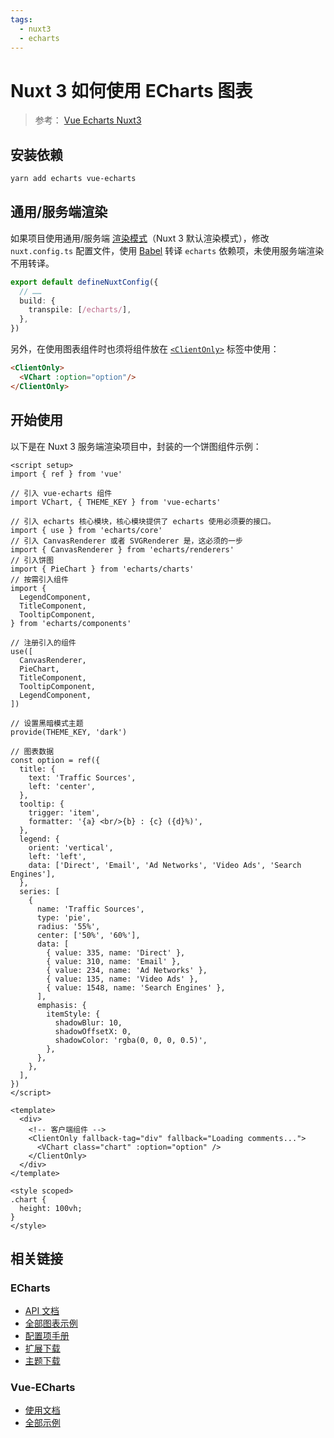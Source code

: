 ```yaml
---
tags:
  - nuxt3
  - echarts
---
```


# Nuxt 3 如何使用 ECharts 图表

> 参考： [Vue Echarts Nuxt3]( https://stackblitz.com/edit/github-unqktr )

## 安装依赖

```bash
yarn add echarts vue-echarts
```

## 通用/服务端渲染

如果项目使用通用/服务端 [渲染模式](https://nuxt.com.cn/docs/guide/concepts/rendering)（Nuxt 3 默认渲染模式），修改 `nuxt.config.ts` 配置文件，使用 [Babel](https://www.babeljs.cn/docs/) 转译 `echarts` 依赖项，未使用服务端渲染不用转译。

```ts
export default defineNuxtConfig({
  // ……
  build: {
    transpile: [/echarts/],
  },
})
```

另外，在使用图表组件时也须将组件放在 [`<ClientOnly>`](https://nuxt.com.cn/docs/api/components/client-only#clientonly) 标签中使用：

```html
<ClientOnly>
  <VChart :option="option"/>
</ClientOnly>
```

## 开始使用

以下是在 Nuxt 3 服务端渲染项目中，封装的一个饼图组件示例：

```vue
<script setup>
import { ref } from 'vue'

// 引入 vue-echarts 组件
import VChart, { THEME_KEY } from 'vue-echarts'

// 引入 echarts 核心模块，核心模块提供了 echarts 使用必须要的接口。
import { use } from 'echarts/core'
// 引入 CanvasRenderer 或者 SVGRenderer 是，这必须的一步
import { CanvasRenderer } from 'echarts/renderers'
// 引入饼图
import { PieChart } from 'echarts/charts'
// 按需引入组件
import {
  LegendComponent,
  TitleComponent,
  TooltipComponent,
} from 'echarts/components'

// 注册引入的组件
use([
  CanvasRenderer,
  PieChart,
  TitleComponent,
  TooltipComponent,
  LegendComponent,
])

// 设置黑暗模式主题
provide(THEME_KEY, 'dark')

// 图表数据
const option = ref({
  title: {
    text: 'Traffic Sources',
    left: 'center',
  },
  tooltip: {
    trigger: 'item',
    formatter: '{a} <br/>{b} : {c} ({d}%)',
  },
  legend: {
    orient: 'vertical',
    left: 'left',
    data: ['Direct', 'Email', 'Ad Networks', 'Video Ads', 'Search Engines'],
  },
  series: [
    {
      name: 'Traffic Sources',
      type: 'pie',
      radius: '55%',
      center: ['50%', '60%'],
      data: [
        { value: 335, name: 'Direct' },
        { value: 310, name: 'Email' },
        { value: 234, name: 'Ad Networks' },
        { value: 135, name: 'Video Ads' },
        { value: 1548, name: 'Search Engines' },
      ],
      emphasis: {
        itemStyle: {
          shadowBlur: 10,
          shadowOffsetX: 0,
          shadowColor: 'rgba(0, 0, 0, 0.5)',
        },
      },
    },
  ],
})
</script>

<template>
  <div>
    <!-- 客户端组件 -->
    <ClientOnly fallback-tag="div" fallback="Loading comments...">
      <VChart class="chart" :option="option" />
    </ClientOnly>
  </div>
</template>

<style scoped>
.chart {
  height: 100vh;
}
</style>
```

## 相关链接

### ECharts

- [API 文档](https://echarts.apache.org/zh/option.html)
- [全部图表示例](https://echarts.apache.org/examples/zh/index)
- [配置项手册](https://echarts.apache.org/zh/option.html)
- [扩展下载](https://echarts.apache.org/zh/download-extension.html)
- [主题下载](https://echarts.apache.org/zh/download-theme.html)

### Vue-ECharts

- [使用文档](https://github.com/ecomfe/vue-echarts)
- [全部示例](https://vue-echarts.dev/)

